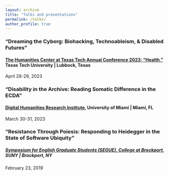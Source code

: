 ```yaml
---
layout: archive
title: "Talks and presentations"
permalink: /talks/
author_profile: true
---
```


### “Dreaming the Cyborg: Biohacking, Technoableism, & Disabled Futures” 
#### [The Humanities Center at Texas Tech Annual Conference 2023: “Health,”](https://techannounce.ttu.edu/Client/ViewMessage.aspx?MsgId=272581) Texas Tech University | Lubbock, Texas
April 28-29, 2023

### “Disability in the Archive: Reading Somatic Difference in the ECDA” 
#### [Digital Humanities Research Institute](https://dh.miami.edu/events/index.html), University of Miami | Miami, FL
March 30-31, 2023

### “Resistance Through Poiesis: Responding to Heidegger in the State of Software Ubiquity”
##### [Symposium for English Graduate Students (SEGUE), College at Brockport](https://brockportsegue.wordpress.com/), SUNY | Brockport, NY
February 23, 2019
